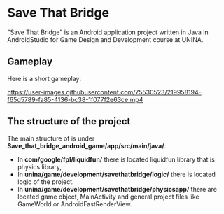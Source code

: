 # Save That Bridge

"Save That Bridge" is an Android application project written in Java in AndroidStudio for Game
Design and Development course at UNINA.

## Gameplay

Here is a short gameplay:


https://user-images.githubusercontent.com/75530523/219958194-f65d5789-fa85-4136-bc38-1f077f2e63ce.mp4


## The structure of the project

The main structure of is under **Save_that_bridge_android_game/app/src/main/java/**.

- In **com/google/fpl/liquidfun/** there is located liquidfun library that is physics library,
- In **unina/game/development/savethatbridge/logic/** there is located logic of the project.
- In **unina/game/development/savethatbridge/physicsapp/** there are located game object,
  MainActivity and general project files like GameWorld or AndroidFastRenderView.
